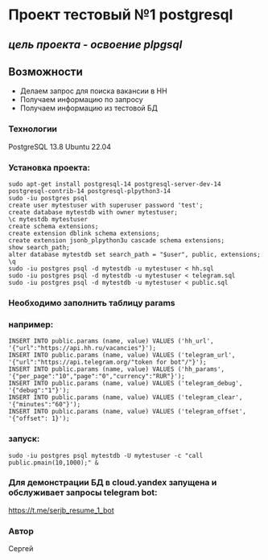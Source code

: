 # Проект тестовый №1 postgresql
## _цель проекта - освоение plpgsql_
## Возможности
- Делаем запрос для поиска вакансии в HH
- Получаем информацию по запросу
- Получаем информацию из тестовой БД
### Технологии
PostgreSQL 13.8
Ubuntu 22.04
### Установка проекта:
```
sudo apt-get install postgresql-14 postgresql-server-dev-14 postgresql-contrib-14 postgresql-plpython3-14
sudo -iu postgres psql
create user mytestuser with superuser password 'test';
create database mytestdb with owner mytestuser;
\c mytestdb mytestuser
create schema extensions;
create extension dblink schema extensions;
create extension jsonb_plpython3u cascade schema extensions;
show search_path;
alter database mytestdb set search_path = "$user", public, extensions;
\q
sudo -iu postgres psql -d mytestdb -u mytestuser < hh.sql
sudo -iu postgres psql -d mytestdb -u mytestuser < telegram.sql
sudo -iu postgres psql -d mytestdb -u mytestuser < public.sql
```
### Необходимо заполнить таблицу params
### например:
```
INSERT INTO public.params (name, value) VALUES ('hh_url', '{"url":"https://api.hh.ru/vacancies"}');
INSERT INTO public.params (name, value) VALUES ('telegram_url', '{"url":"https://api.telegram.org/"token for bot"/"}');
INSERT INTO public.params (name, value) VALUES ('hh_params', '{"per_page":"10","page":"0","currency":"RUR"}');
INSERT INTO public.params (name, value) VALUES ('telegram_debug', '{"debug":"1"}');
INSERT INTO public.params (name, value) VALUES ('telegram_clear', '{"minutes":"60"}');
INSERT INTO public.params (name, value) VALUES ('telegram_offset', '{"offset": 1}');
```
### запуск:
```
sudo -iu postgres psql mytestdb -U mytestuser -c "call public.pmain(10,1000);" &
```

### Для демонстрации БД в cloud.yandex запущена и обслуживает запросы telegram bot:
https://t.me/serjb_resume_1_bot
### Автор
Сергей
